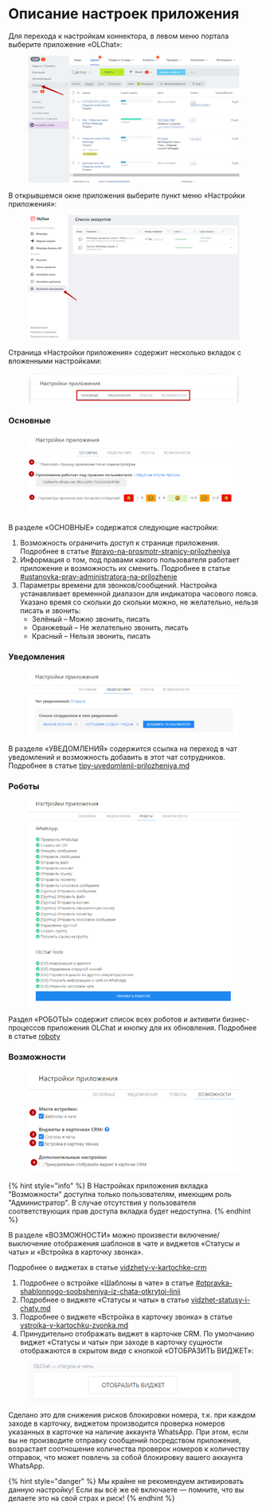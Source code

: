 # Описание настроек приложения

Для перехода к настройкам коннектора, в левом меню портала выберите приложение «OLChat»:

<figure><img src="../../.gitbook/assets/image (4).png" alt=""><figcaption></figcaption></figure>

В открывшемся окне приложения выберите пункт меню «Настройки приложения»:

<figure><img src="../../.gitbook/assets/image (1264).png" alt=""><figcaption></figcaption></figure>

Страница «Настройки приложения» содержит несколько вкладок с вложенными настройками:

<figure><img src="../../.gitbook/assets/image (478).png" alt=""><figcaption></figcaption></figure>

### Основные

<figure><img src="../../.gitbook/assets/image (358).png" alt=""><figcaption></figcaption></figure>

В разделе «ОСНОВНЫЕ» содержатся следующие настройки:

1. Возможность ограничить доступ к странице приложения. Подробнее в статье [#pravo-na-prosmotr-stranicy-prilozheniya](../nastroika-prav-dlya-raboty-s-prilozheniem-olchat.md#pravo-na-prosmotr-stranicy-prilozheniya "mention")
2. Информация о том, под правами какого пользователя работает приложение и возможность их сменить. Подробнее в статье [#ustanovka-prav-administratora-na-prilozhenie](../nastroika-prav-dlya-raboty-s-prilozheniem-olchat.md#ustanovka-prav-administratora-na-prilozhenie "mention")
3. Параметры времени для звонков/сообщений. Настройка устанавливает временной диапазон для индикатора часового пояса. Указано время со скольки до скольки можно, не желательно, нельзя писать и звонить:
   * Зелёный – Можно звонить, писать
   * Оранжевый – Не желательно звонить, писать
   * Красный – Нельзя звонить, писать&#x20;

### Уведомления

<figure><img src="../../.gitbook/assets/image (452).png" alt=""><figcaption></figcaption></figure>

В разделе «УВЕДОМЛЕНИЯ» содержится ссылка на переход в чат уведомлений и возможность добавить в этот чат сотрудников. Подробнее в статье [tipy-uvedomlenii-prilozheniya.md](tipy-uvedomlenii-prilozheniya.md "mention")

### Роботы

<figure><img src="../../.gitbook/assets/image (1250).png" alt=""><figcaption></figcaption></figure>

Раздел «РОБОТЫ» содержит список всех роботов и активити бизнес-процессов приложения OLChat и кнопку для их обновления. Подробнее в статье [roboty](../../roboty-i-aktiviti/roboty/ "mention")

### Возможности

<figure><img src="../../.gitbook/assets/image (1252).png" alt=""><figcaption></figcaption></figure>

{% hint style="info" %}
В Настройках приложения вкладка "Возможности" доступна только пользователям, имеющим роль "Администратор". В случае отсутствия у пользователя соответствующих прав доступа вкладка будет недоступна.
{% endhint %}

В разделе «ВОЗМОЖНОСТИ» можно произвести включение/выключение отображения шаблонов в чате и виджетов «Статусы и чаты» и «Встройка в карточку звонка».

Подробнее о виджетах в статье [vidzhety-v-kartochke-crm](../../ispolzovanie/vidzhety-v-kartochke-crm/ "mention")

1. Подробнее о встройке «Шаблоны в чате» в статье [#otpravka-shablonnogo-soobsheniya-iz-chata-otkrytoi-linii](../../capabilities/shablony-soobshenii.md#otpravka-shablonnogo-soobsheniya-iz-chata-otkrytoi-linii "mention")
2. Подробнее о виджете «Статусы и чаты» в статье [vidzhet-statusy-i-chaty.md](../../ispolzovanie/vidzhety-v-kartochke-crm/vidzhet-statusy-i-chaty.md "mention")
3. Подробнее о виджете «Встройка в карточку звонка» в статье [vstroika-v-kartochku-zvonka.md](../../ispolzovanie/vidzhety-v-kartochke-crm/vstroika-v-kartochku-zvonka.md "mention")
4. Принудительно отображать виджет в карточке CRM. По умолчанию виджет «Статусы и чаты» при заходе в карточку сущности отображаются в скрытом виде с кнопкой «ОТОБРАЗИТЬ ВИДЖЕТ»:

<figure><img src="../../.gitbook/assets/image (71).png" alt=""><figcaption></figcaption></figure>

Сделано это для снижения рисков блокировки номера, т.к. при каждом заходе в карточку, виджетом производится проверка номеров указанных в карточке на наличие аккаунта WhatsApp. При этом, если вы не производите отправку сообщений посредством приложения, возрастает соотношение количества проверок номеров к количеству отправок, что может повлечь за собой блокировку вашего аккаунта WhatsApp.

{% hint style="danger" %}
Мы крайне не рекомендуем активировать данную настройку!  Если вы всё же её включаете — помните, что вы делаете это на свой страх и риск!
{% endhint %}
